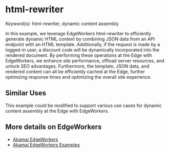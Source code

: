 # html-rewriter

*Keyword(s):* html-rewriter, dynamic content assembly<br>

In this example, we leverage EdgeWorkers html-rewriter to efficiently generate dynamic HTML content by combining JSON data from an API endpoint with an HTML template. 
Additionally, if the request is made by a logged-in user, a discount code will be dynamically incorporated into the rendered document. 
By performing these operations at the Edge with EdgeWorkers, we enhance site performance, offload server resources, and unlock SEO advantages. 
Furthermore, the template, JSON data, and rendered content can all be efficiently cached at the Edge, further optimizing response times and optimizing the overall site experience.


## Similar Uses

This example could be modified to support various use cases for dynamic content assembly at the Edge with EdgeWorkers.

## More details on EdgeWorkers
- [Akamai EdgeWorkers](https://techdocs.akamai.com/edgeworkers/docs)
- [Akamai EdgeWorkers Examples](https://www.edgecompute.live/)
